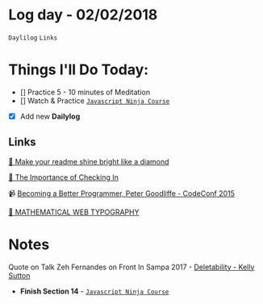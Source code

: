# Log day - 02/02/2018

`Daylilog` `Links`

# Things I'll Do Today:

- [] Practice 5 - 10 minutes of Meditation
- [] Watch & Practice [`Javascript Ninja Course`](https://github.com/wgoulaart/course-javascript-ninja)
- [x] Add new **Dailylog**

## Links
[📰 Make your readme shine bright like a diamond](https://vadimdemedes.com/posts/make-your-readme-shine-bright-like-a-diamond)

[📰 The Importance of Checking In](https://the-pastry-box-project.net/una-kravets/2018-january-27)

📹 [Becoming a Better Programmer, Peter Goodliffe - CodeConf 2015](https://www.youtube.com/watch?v=85fXs6cQETQ)

[📰 MATHEMATICAL WEB TYPOGRAPHY](http://jxnblk.com/writing/posts/mathematical-web-typography/)

# Notes
Quote on Talk Zeh Fernandes on Front In Sampa 2017 - [Deletability - Kelly Sutton](https://kellysutton.com/2017/05/29/deletability.html)

- **Finish Section 14** - [`Javascript Ninja Course`](https://github.com/wgoulaart/course-javascript-ninja)
